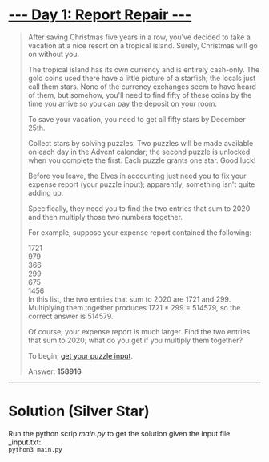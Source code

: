 # [--- Day 1: Report Repair ---](https://adventofcode.com/2020/day/1)  

> After saving Christmas five years in a row, you've decided to take a vacation at a nice resort on a tropical island. Surely, Christmas will go on without you.
>
> The tropical island has its own currency and is entirely cash-only. The gold coins used there have a little picture of a starfish; the locals just call them stars. None of the currency exchanges seem to have heard of them, but somehow, you'll need to find fifty of these coins by the time you arrive so you can pay the deposit on your room.
>
> To save your vacation, you need to get all fifty stars by December 25th.
>
> Collect stars by solving puzzles. Two puzzles will be made available on each day in the Advent calendar; the second puzzle is unlocked when you complete the first. Each puzzle grants one star. Good luck!
>
> Before you leave, the Elves in accounting just need you to fix your expense report (your puzzle input); apparently, something isn't quite adding up.
>
> Specifically, they need you to find the two entries that sum to 2020 and then multiply those two numbers together.
>
> For example, suppose your expense report contained the following:
>
> 1721  
> 979  
> 366  
> 299  
> 675  
> 1456  
> In this list, the two entries that sum to 2020 are 1721 and 299. Multiplying them together produces 1721 \* 299 = 514579, so the correct answer is 514579.
>
> Of course, your expense report is much larger. Find the two entries that sum to 2020; what do you get if you multiply them together?
>
> To begin, [get your puzzle input](https://adventofcode.com/2020/day/1/input).
>
> Answer: **158916**

---  

# Solution (Silver Star)  

Run the python scrip _main.py_ to get the solution given the input file _input.txt:  
`python3 main.py`  